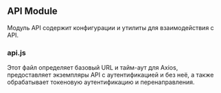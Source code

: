 ## API Module

Модуль API содержит конфигурации и утилиты для взаимодействия с API.

### api.js

Этот файл определяет базовый URL и тайм-аут для Axios, предоставляет экземпляры API с аутентификацией и без неё, а также обрабатывает токеновую аутентификацию и перенаправления.
